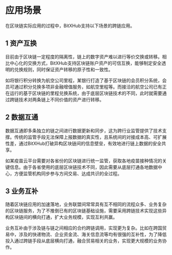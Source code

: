 # 应用场景

在区块链实际应用的过程中，BitXHub支持以下场景的跨链应用。

## 1 资产互换

目前由于区块链一定程度的隔离性，链上的数字资产难以进行等价交换或转移。相比中心化的交换方式，BitXHub支持区块链账户资产的可信互换，能够制定安全透明的兑换规则，同时保证资产转移的原子性和一致性。

如将银行积分转换为航空公司里程，某银行打造了基于区块链的会员积分系统，会员可通过积分兑换多项非金融增值服务，如航空里程等。而接洽的航空公司已有正在运行的基于区块链的里程兑换系统，由于底层区块链技术的不同，此时就需要通过跨链技术对两条链上不同价值的资产进行转移。

## 2 数据互通

数据互通即多条独立的链之间进行数据更新和同步，这为跨行业监管提供了技术支撑。传统的监管手段无法保障上报数据的真实性，且系统间的对接成本高、可扩展性差，通过BitXHub打破异构区块链间的信息壁垒，有效地进行链上数据的安全共享。

如某疫苗云平台需要对各省份的区块链进行统一监管，获取各地疫苗接种情况的关键信息。由于各省使用的底层区块链技术不同，因此需要从底层打通各地数据中心，方便监管机构同步参与方间交易、达成共识的全过程。

## 3 业务互补

随着区块链应用的加速落地，业务联盟间常常具有互不相同的流程众多、业务复杂的区块链服务，为了不推倒已有的区块链基础设施，需要采用跨链技术实现这些异构区块链间的横向打通，扩大业务规模，实现互利共赢。

业务互补由于涉及链与链之间相应的合约跨链调用，实现更为复杂。比如在跨国贸易中，涉及的快递物流、企业资金流、海关信息流等均有很强的互补性，为了降低投入通过跨链手段从底层横向打通，融合贸易相关的业务，实现更大规模的业务协作。